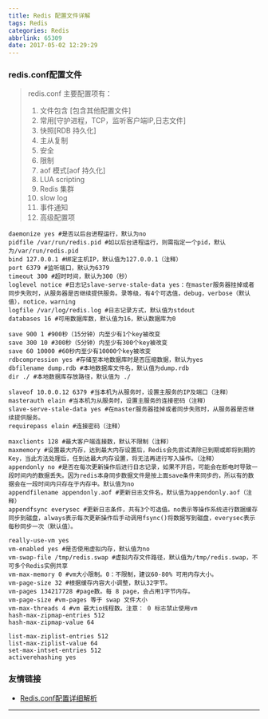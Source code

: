 ```yaml
---
title: Redis 配置文件详解
tags: Redis
categories: Redis
abbrlink: 65309
date: 2017-05-02 12:29:29
---
```


### redis.conf配置文件

> redis.conf 主要配置项有：
> 1. 文件包含 [包含其他配置文件]
> 2. 常用[守护进程，TCP，监听客户端IP,日志文件]
> 3. 快照[RDB 持久化]
> 4. 主从复制
> 5. 安全
> 6. 限制
> 7. aof 模式[aof 持久化]
> 8. LUA scripting
> 9. Redis 集群
> 10. slow log
> 11. 事件通知
> 12. 高级配置项

```config
daemonize yes #是否以后台进程运行，默认为no
pidfile /var/run/redis.pid #如以后台进程运行，则需指定一个pid，默认为/var/run/redis.pid
bind 127.0.0.1 #绑定主机IP，默认值为127.0.0.1（注释）
port 6379 #监听端口，默认为6379
timeout 300 #超时时间，默认为300（秒）
loglevel notice #日志记slave-serve-stale-data yes：在master服务器挂掉或者同步失败时，从服务器是否继续提供服务。录等级，有4个可选值，debug，verbose（默认值），notice，warning
logfile /var/log/redis.log #日志记录方式，默认值为stdout
databases 16 #可用数据库数，默认值为16，默认数据库为0

save 900 1 #900秒（15分钟）内至少有1个key被改变
save 300 10 #300秒（5分钟）内至少有300个key被改变
save 60 10000 #60秒内至少有10000个key被改变
rdbcompression yes #存储至本地数据库时是否压缩数据，默认为yes
dbfilename dump.rdb #本地数据库文件名，默认值为dump.rdb
dir ./ #本地数据库存放路径，默认值为 ./

slaveof 10.0.0.12 6379 #当本机为从服务时，设置主服务的IP及端口（注释）
masterauth elain #当本机为从服务时，设置主服务的连接密码（注释）
slave-serve-stale-data yes #在master服务器挂掉或者同步失败时，从服务器是否继续提供服务。
requirepass elain #连接密码（注释）

maxclients 128 #最大客户端连接数，默认不限制（注释）
maxmemory #设置最大内存，达到最大内存设置后，Redis会先尝试清除已到期或即将到期的Key，当此方法处理后，任到达最大内存设置，将无法再进行写入操作。（注释）
appendonly no #是否在每次更新操作后进行日志记录，如果不开启，可能会在断电时导致一段时间内的数据丢失。因为redis本身同步数据文件是按上面save条件来同步的，所以有的数据会在一段时间内只存在于内存中。默认值为no
appendfilename appendonly.aof #更新日志文件名，默认值为appendonly.aof（注释）
appendfsync everysec #更新日志条件，共有3个可选值。no表示等操作系统进行数据缓存同步到磁盘，always表示每次更新操作后手动调用fsync()将数据写到磁盘，everysec表示每秒同步一次（默认值）。

really-use-vm yes
vm-enabled yes #是否使用虚拟内存，默认值为no
vm-swap-file /tmp/redis.swap #虚拟内存文件路径，默认值为/tmp/redis.swap，不可多个Redis实例共享
vm-max-memory 0 #vm大小限制。0：不限制，建议60-80% 可用内存大小。
vm-page-size 32 #根据缓存内容大小调整，默认32字节。
vm-pages 134217728 #page数。每 8 page，会占用1字节内存。
vm-page-size #vm-pages 等于 swap 文件大小
vm-max-threads 4 #vm 最大io线程数。注意： 0 标志禁止使用vm
hash-max-zipmap-entries 512
hash-max-zipmap-value 64

list-max-ziplist-entries 512
list-max-ziplist-value 64
set-max-intset-entries 512
activerehashing yes
```

### 友情链接

- [Redis.conf配置详细解析](http://www.cnblogs.com/kreo/p/4423362.html)

---
